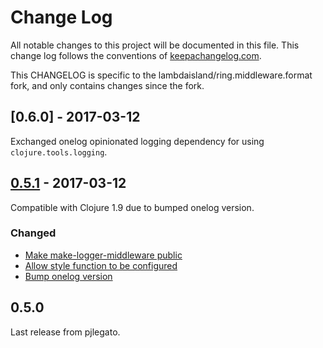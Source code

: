 # Change Log
All notable changes to this project will be documented in this file. This change log follows the conventions of [keepachangelog.com](http://keepachangelog.com/).

This CHANGELOG is specific to the lambdaisland/ring.middleware.format fork, and
only contains changes since the fork.

<!-- ## [Unreleased] -->
<!-- ### Changed -->
<!-- - Add a new arity to `make-widget-async` to provide a different widget shape. -->

## [0.6.0] - 2017-03-12

Exchanged onelog opinionated logging dependency for using `clojure.tools.logging`.

## [0.5.1] - 2017-03-12

Compatible with Clojure 1.9 due to bumped onelog version.

### Changed
- [Make make-logger-middleware public](https://github.com/pjlegato/ring.middleware.logger/pull/16)
- [Allow style function to be configured](https://github.com/pjlegato/ring.middleware.logger/pull/18)
- [Bump onelog version](https://github.com/pjlegato/ring.middleware.logger/pull/21)

## 0.5.0

Last release from pjlegato.

<!-- [Unreleased]: https://github.com/your-name/prezel/compare/0.1.1...HEAD -->
[0.5.1]: https://github.com/lambdaisland/ring.middleware.logger/compare/0.5.0...0.5.1
